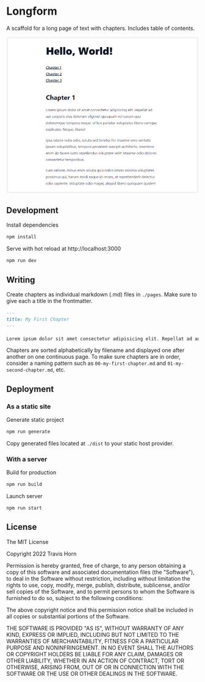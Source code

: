 # Longform

A scaffold for a long page of text with chapters. Includes table of contents.

![Desktop screenshot](./screenshot-desktop.png)

## Development

Install dependencies

```bash
npm install
```

Serve with hot reload at http://localhost:3000

```bash
npm run dev
```

## Writing

Create chapters as individual markdown (.md) files in `./pages`. Make sure to
give each a title in the frontmatter.

```markdown
---
title: My First Chapter
---

Lorem ipsum dolor sit amet consectetur adipisicing elit. Repellat ad aut...
```

Chapters are sorted alphabetically by filename and displayed one after another
on one continuous page. To make sure chapters are in order, consider a naming
pattern such as `00-my-first-chapter.md` and `01-my-second-chapter.md`, etc.

## Deployment

### As a static site

Generate static project

```bash
npm run generate
```

Copy generated files located at `./dist` to your static host provider.

### With a server

Build for production

```bash
npm run build
```

Launch server

```bash
npm run start
```

## License

The MIT License

Copyright 2022 Travis Horn

Permission is hereby granted, free of charge, to any person obtaining a copy of
this software and associated documentation files (the "Software"), to deal in
the Software without restriction, including without limitation the rights to
use, copy, modify, merge, publish, distribute, sublicense, and/or sell copies of
the Software, and to permit persons to whom the Software is furnished to do so,
subject to the following conditions:

The above copyright notice and this permission notice shall be included in all
copies or substantial portions of the Software.

THE SOFTWARE IS PROVIDED "AS IS", WITHOUT WARRANTY OF ANY KIND, EXPRESS OR
IMPLIED, INCLUDING BUT NOT LIMITED TO THE WARRANTIES OF MERCHANTABILITY, FITNESS
FOR A PARTICULAR PURPOSE AND NONINFRINGEMENT. IN NO EVENT SHALL THE AUTHORS OR
COPYRIGHT HOLDERS BE LIABLE FOR ANY CLAIM, DAMAGES OR OTHER LIABILITY, WHETHER
IN AN ACTION OF CONTRACT, TORT OR OTHERWISE, ARISING FROM, OUT OF OR IN
CONNECTION WITH THE SOFTWARE OR THE USE OR OTHER DEALINGS IN THE SOFTWARE.
